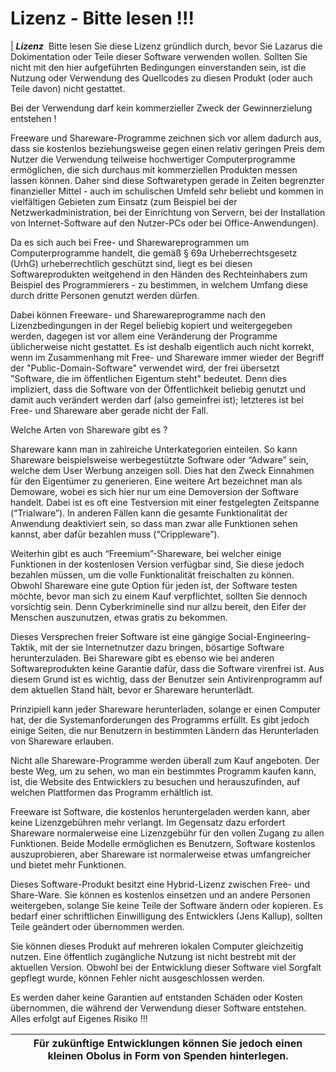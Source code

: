 # Lizenz - Bitte lesen !!!

| ***Lizenz***&nbsp; Bitte lesen Sie diese Lizenz gründlich durch, bevor Sie Lazarus die Dokimentation oder Teile dieser Software verwenden wollen. Sollten Sie nicht mit den hier aufgeführten Bedingungen einverstanden sein, ist die Nutzung oder Verwendung des Quellcodes zu diesen Produkt (oder auch Teile davon) nicht gestattet. 

 Bei der Verwendung darf kein kommerzieller Zweck der Gewinnerzielung entstehen \! 

 Freeware und Shareware-Programme zeichnen sich vor allem dadurch aus, dass sie kostenlos beziehungsweise gegen einen relativ geringen Preis dem Nutzer die Verwendung teilweise hochwertiger Computerprogramme ermöglichen, die sich durchaus mit kommerziellen Produkten messen lassen können. Daher sind diese Softwaretypen gerade in Zeiten begrenzter finanzieller Mittel - auch im schulischen Umfeld sehr beliebt und kommen in vielfältigen Gebieten zum Einsatz (zum Beispiel bei der Netzwerkadministration, bei der Einrichtung von Servern, bei der Installation von Internet-Software auf den Nutzer-PCs oder bei Office-Anwendungen). 

 Da es sich auch bei Free- und Sharewareprogrammen um Computerprogramme handelt, die gemäß § 69a Urheberrechtsgesetz (UrhG) urheberrechtlich geschützt sind, liegt es bei diesen Softwareprodukten weitgehend in den Händen des Rechteinhabers zum Beispiel des Programmierers - zu bestimmen, in welchem Umfang diese durch dritte Personen genutzt werden dürfen. 

 Dabei können Freeware- und Sharewareprogramme nach den Lizenzbedingungen in der Regel beliebig kopiert und weitergegeben werden, dagegen ist vor allem eine Veränderung der Programme üblicherweise nicht gestattet. Es ist deshalb eigentlich auch nicht korrekt, wenn im Zusammenhang mit Free- und Shareware immer wieder der Begriff der "Public-Domain-Software" verwendet wird, der frei übersetzt "Software, die im öffentlichen Eigentum steht" bedeutet. Denn dies impliziert, dass die Software von der Öffentlichkeit beliebig genutzt und damit auch verändert werden darf (also gemeinfrei ist); letzteres ist bei Free- und Shareware aber gerade nicht der Fall. 

 Welche Arten von Shareware gibt es ? 

 Shareware kann man in zahlreiche Unterkategorien einteilen. So kann Shareware beispielsweise werbegestützte Software oder “Adware” sein, welche dem User Werbung anzeigen soll. Dies hat den Zweck Einnahmen für den Eigentümer zu generieren. Eine weitere Art bezeichnet man als Demoware, wobei es sich hier nur um eine Demoversion der Software handelt. Dabei ist es oft eine Testversion mit einer festgelegten Zeitspanne (“Trialware”). In anderen Fällen kann die gesamte Funktionalität der Anwendung deaktiviert sein, so dass man zwar alle Funktionen sehen kannst, aber dafür bezahlen muss (“Crippleware”). 

 Weiterhin gibt es auch “Freemium”-Shareware, bei welcher einige Funktionen in der kostenlosen Version verfügbar sind, Sie diese jedoch bezahlen müssen, um die volle Funktionalität freischalten zu können. Obwohl Shareware eine gute Option für jeden ist, der Software testen möchte, bevor man sich zu einem Kauf verpflichtet, sollten Sie dennoch vorsichtig sein. Denn Cyberkriminelle sind nur allzu bereit, den Eifer der Menschen auszunutzen, etwas gratis zu bekommen. 

 Dieses Versprechen freier Software ist eine gängige Social-Engineering-Taktik, mit der sie Internetnutzer dazu bringen, bösartige Software herunterzuladen. Bei Shareware gibt es ebenso wie bei anderen Softwareprodukten keine Garantie dafür, dass die Software virenfrei ist. Aus diesem Grund ist es wichtig, dass der Benutzer sein Antivirenprogramm auf dem aktuellen Stand hält, bevor er Shareware herunterlädt. 

 Prinzipiell kann jeder Shareware herunterladen, solange er einen Computer hat, der die Systemanforderungen des Programms erfüllt. Es gibt jedoch einige Seiten, die nur Benutzern in bestimmten Ländern das Herunterladen von Shareware erlauben. 

 Nicht alle Shareware-Programme werden überall zum Kauf angeboten. Der beste Weg, um zu sehen, wo man ein bestimmtes Programm kaufen kann, ist, die Website des Entwicklers zu besuchen und herauszufinden, auf welchen Plattformen das Programm erhältlich ist. 

 Freeware ist Software, die kostenlos heruntergeladen werden kann, aber keine Lizenzgebühren mehr verlangt. Im Gegensatz dazu erfordert Shareware normalerweise eine Lizenzgebühr für den vollen Zugang zu allen Funktionen. Beide Modelle ermöglichen es Benutzern, Software kostenlos auszuprobieren, aber Shareware ist normalerweise etwas umfangreicher und bietet mehr Funktionen. 

 Dieses Software-Produkt besitzt eine Hybrid-Lizenz zwischen Free- und Share-Ware. Sie können es kostenlos einsetzen und an andere Personen weitergeben, solange Sie keine Teile der Software ändern oder kopieren. Es bedarf einer schriftlichen Einwilligung des Entwicklers (Jens Kallup), sollten Teile geändert oder übernommen werden. 

 Sie können dieses Produkt auf mehreren lokalen Computer gleichzeitig nutzen. Eine öffentlich zugängliche Nutzung ist nicht bestrebt mit der aktuellen Version. Obwohl bei der Entwicklung dieser Software viel Sorgfalt gepflegt wurde, können Fehler nicht ausgeschlossen werden. 

 Es werden daher keine Garantien auf entstanden Schäden oder Kosten übernommen, die während der Verwendung dieser Software entstehen. Alles erfolgt auf Eigenes Risiko \!\!\! 

 Für zukünftige Entwicklungen können Sie jedoch einen kleinen Obolus in Form von Spenden hinterlegen. |
| --- |


